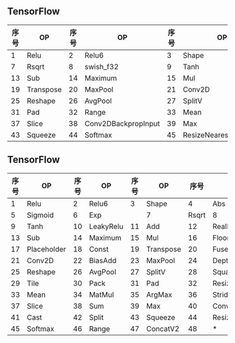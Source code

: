 ## TensorFlow

| 序号 | OP | 序号 | OP |序号 | OP |序号 | OP |序号 | OP |序号 | OP |
|------|----------|------|------|------|------|------|----------|------|------|------|------|
| 1 | Relu | 2 | Relu6 | 3 | Shape | 4 | Abs | 5 | Sigmoid | 6 | Exp |
| 7 | Rsqrt | 8 | swish_f32 | 9 | Tanh | 10 | LeakyRelu | 11 | Add | 12 | RealDiv |
| 13 | Sub | 14 | Maximum | 15 | Mul | 16 | FloorDiv | 17 | Placeholder | 18 | Const |
| 19 | Transpose | 20 | MaxPool | 21 | Conv2D | 22 | BiasAdd | 23 | FusedBatchNorm | 24 | DepthwiseConv2dNative |
| 25 | Reshape | 26 | AvgPool | 27 | SplitV | 28 | ConcatV2 | 29 | Tile | 30 | Pack |
| 31 | Pad | 32 | Range | 33 | Mean | 34 | MatMul | 35 | ArgMax | 36 | StridedSlice |
| 37 | Slice | 38 | Conv2DBackpropInput | 39 | Max | 40 | Sum | 41 | Cast | 42 | Split |
| 43| Squeeze | 44 | Softmax | 45 | ResizeNearestNeighbor | 46 | ResizeBilinear | 47 | SquaredDifference | 48 | * |


## TensorFlow

| 序号 | OP | 序号 | OP |序号 | OP |序号 | OP |
|------|------|------|------|------|------|------|------|
| 1 | Relu | 2 | Relu6 | 3 | Shape | 4 | Abs | 
|5 | Sigmoid | 6 | Exp || 7 | Rsqrt | 8 |swish_f32 |
|9 | Tanh | 10 | LeakyRelu | 11 | Add | 12 | RealDiv |
| 13 | Sub | 14 | Maximum | 15 | Mul | 16 | FloorDiv |
|17 | Placeholder | 18 | Const | 19 | Transpose | 20 |FusedBatchNorm|
|21 | Conv2D | 22 | BiasAdd | 23 | MaxPool | 24 | DepthwiseConv2dNative |
| 25 | Reshape | 26 | AvgPool | 27 | SplitV | 28 |  SquaredDifference|
|29 | Tile | 30 | Pack | 31 | Pad | 32 |  ResizeBilinear|
|33 | Mean | 34 | MatMul | 35 | ArgMax | 36 | StridedSlice |
| 37 | Slice | 38 | Sum | 39 | Max | 40 |  Conv2DBackpropInput|
|41 | Cast | 42 | Split | 43| Squeeze | 44 |  ResizeNearestNeighbor|
|45 | Softmax | 46 | Range | 47 | ConcatV2 | 48 | * |
